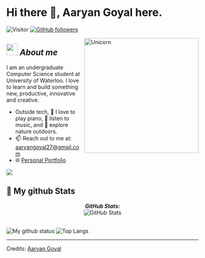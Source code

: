 # Hi there 👋, Aaryan Goyal here. 
![Visitor](https://visitor-badge.laobi.icu/badge?page_id=AaryanGoyal.repoName) [![GitHub followers](https://img.shields.io/github/followers/AaryanGoyal.svg?style=social&label=Follow)](https://github.com/AaryanGoyal?tab=followers)<br/>

<!--
-->

<img align="right" width=300px alt="Unicorn" src="https://c.tenor.com/GN73MKBawZYAAAAi/busy-cute.gif" />

## <img src="https://media.giphy.com/media/ObNTw8Uzwy6KQ/giphy.gif" width="30px">&nbsp;***About me***

I am an undergraduate Computer Science student at University of Waterloo. I love to learn and build something new, productive, innovative and creative.

<!--* **I am interested in Data Science, Web Development**-->
- Outside tech, 📖 I love to play piano, 🎵 listen to music, and 🌴 explore nature outdoors.
- 📫 Reach out to me at: <a href="aaryangoyal27@gmail.com">aaryangoyal27@gmail.com</a>
- 🌐 <a href="https://srk224.github.io/portfolio/">Personal Portfolio</a>

<a href="https://www.youtube.com/watch?v=dQw4w9WgXcQ"><img src="https://user-images.githubusercontent.com/73097560/115834477-dbab4500-a447-11eb-908a-139a6edaec5c.gif"></a>

<h2>👀 My github Stats</h2>

<div>  
  <p align="center">
  <b><em>GitHub Stats:</em></b> <br/>
    <img src="https://github-readme-streak-stats.herokuapp.com/?user=AaryanGoyal" alt="GitHub Stats" /> <br/><br/>
  
</div>

![My github status](https://github-readme-stats.vercel.app/api?username=AaryanGoyal&show_icons=true&include_all_commits=true)
![Top Langs](https://github-readme-stats.vercel.app/api/top-langs/?username=AaryanGoyal&layout=compact)

---------------------------------------------------------------------------------------------------------------------
Credits: <a href="https://github.com/AaryanGoyal">Aaryan Goyal</a>
